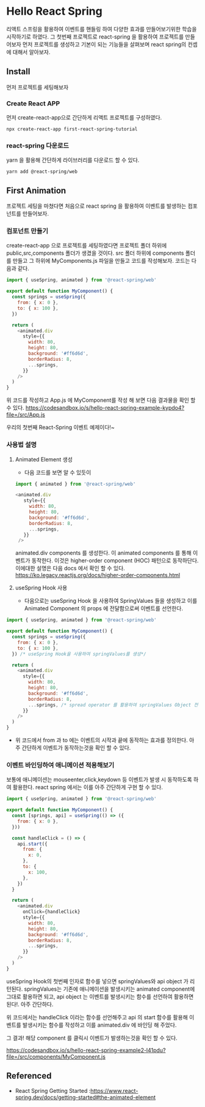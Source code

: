 # Hello React Spring

리액트 스프링을 활용하여 이벤트를 핸들링 하여 다양한 효과를
만들어보기위한 학습을 시작하기로 하였다. 그 첫번째 프로젝트로
react-spring 을 활용하여 프로젝트를 만들어보자
먼저 프로젝트를 생성하고 기본이 되는 기능들을 살펴보며 react spring의 컨셉에 대해서 알아보자.

## Install
먼저 프로젝트를 세팅해보자

### Create React APP
먼저 create-react-app으로 간단하게 리액트 프로젝트를 구성하였다.
~~~
npx create-react-app first-react-spring-tutorial
~~~
### react-spring 다운로드
yarn 을 활용해 간단하게 라이브러리를 다운로드 할 수 있다.
~~~
yarn add @react-spring/web
~~~


## First Animation
프로젝트 세팅을 마쳤다면 처음으로 react spring 을 활용하여 이벤트를 발생하는 컴포넌트를 만들어보자.

### 컴포넌트 만들기

create-react-app 으로 프로젝트를 세팅하였다면 프로젝트 폴더 하위에 public,src,components 폴더가 생겼을 것이다.
src 폴더 하위에 components 폴더를 만들고 그 하위에 MyComponents.js 파일을 만들고 코드를 작성해보자.
코드는 다음과 같다.

```javascript
import { useSpring, animated } from '@react-spring/web'

export default function MyComponent() {
  const springs = useSpring({
    from: { x: 0 },
    to: { x: 100 },
  })

  return (
    <animated.div
      style={{
        width: 80,
        height: 80,
        background: '#ff6d6d',
        borderRadius: 8,
        ...springs,
      }}
    />
  )
}
```

 위 코드를 작성하고 App.js 에 MyComponent를 작성 해 보면 다음 결과물을 확인 할 수 있다.
https://codesandbox.io/s/hello-react-spring-example-kypdo4?file=/src/App.js

우리의 첫번째 React-Spring 이벤트 예제이다!~

### 사용법 설명

1. Animated Element 생성
   - 다음 코드를 보면 알 수 있듯이 
   ```javascript  
   import { animated } from '@react-spring/web'

   <animated.div
      style={{
        width: 80,
        height: 80,
        background: '#ff6d6d',
        borderRadius: 8,
        ...springs,
      }}
    />
    ```
    animated.div components 를 생성한다. 이 animated components 를 통해 이벤트가 동작한다. 이것은 higher-order component (HOC) 패턴으로 동작하단다. 이에대한 설명은 다음 docs 에서 확인 할 수 있다.
    https://ko.legacy.reactjs.org/docs/higher-order-components.html
    
2. useSpring Hook 사용
   - 다음으로는 useSpring Hook 을 사용하여 SpringValues 들을 생성하고 이를 Animated Component 의 props 에 전달함으로써 이벤트를 선언한다.

```javascript
import { useSpring, animated } from '@react-spring/web'

export default function MyComponent() {
  const springs = useSpring({
    from: { x: 0 },
    to: { x: 100 },
  }) /* useSpring Hook을 사용하여 springValues를 생성*/

  return (
    <animated.div
      style={{
        width: 80,
        height: 80,
        background: '#ff6d6d',
        borderRadius: 8,
        ...springs, /* spread operator 를 활용하여 springValues Object 전달*/
      }}
    />
  )
}
```
   - 위 코드에서 from 과 to 에는 이벤트의 시작과 끝에 동작하는 효과를 정의한다. 아주 간단하게 이벤트가 동작하는것을 확인 할 수 있다.

### 이벤트 바인딩하여 애니메이션 적용해보기
보통에 애니메이션는 mouseenter,click,keydown 등 이벤트가 발생 시 동작하도록 하여 활용한다. react spring 에서는 이를 아주 간단하게 구현 할 수 있다.

```javascript
import { useSpring, animated } from '@react-spring/web'

export default function MyComponent() {
  const [springs, api] = useSpring(() => ({
    from: { x: 0 },
  }))

  const handleClick = () => {
    api.start({
      from: {
        x: 0,
      },
      to: {
        x: 100,
      },
    })
  }

  return (
    <animated.div
      onClick={handleClick}
      style={{
        width: 80,
        height: 80,
        background: '#ff6d6d',
        borderRadius: 8,
        ...springs,
      }}
    />
  )
}
```

useSpring Hook의 첫번째 인자로 함수를 넣으면 springValues와 api object 가 리턴된다. springValues는 기존에 애니메이션을 발생시키는 animated component에 그대로 활용하면 되고, api object 는 이벤트를 발생시키는 함수를 선언하여 활용하면 된다!. 아주 간단하다.

위 코드에서는 handleClick 이라는 함수를 선언해주고 api 의 start 함수를 활용해 이벤트를 발생시키는 함수를 작성하고 이를 animated.div 에 바인딩 해 주었다.

그 결과! 해당 component 를 클릭시 이벤트가 발생하는것을 확인 할 수 있다.

https://codesandbox.io/s/hello-react-spring-example2-l41pdu?file=/src/components/MyComponent.js



## Referenced  
- React Spring Getting Started :https://www.react-spring.dev/docs/getting-started#the-animated-element